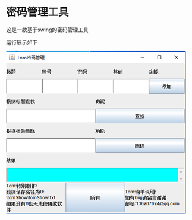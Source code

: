 # 密码管理工具

这是一款基于swing的密码管理工具

运行展示如下

![image](https://github.com/dayworldfine/Gradle/blob/master/show.png)

